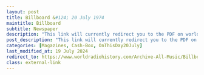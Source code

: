 ```yaml
---
layout: post
title: Billboard &#124; 20 July 1974
maintitle: Billboard
subtitle: Newspaper
description: "This link will currently redirect you to the PDF on worldradiohistory.com Once your viewing the PDF search for &quot;zavaroni&quot;"
post_description: "This link will currently redirect you to the PDF on worldradiohistory.com Once your viewing the PDF search for &quot;zavaroni&quot;"
categories: [Magazines, Cash-Box, OnThisDay20July]
last_modified_at: 19 July 2024
redirect_to: https://www.worldradiohistory.com/Archive-All-Music/Billboard/70s/1974/Billboard%201974-07-20.pdf
class: external-link
---
```


